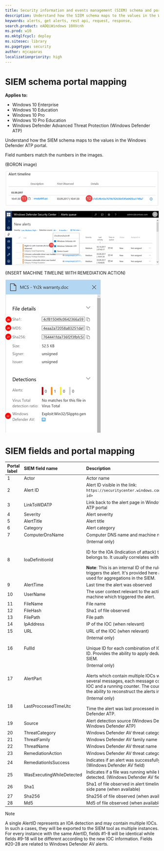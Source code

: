 ```yaml
---
title: Security information and events management (SIEM) schema and portal mapping
description: Understand how the SIEM schema maps to the values in the Windows Defender ATP portal.
keywords: alerts, get alerts, rest api, request, response,
search.product: eADQiWindows 10XVcnh
ms.prod: w10
ms.mktglfcycl: deploy
ms.sitesec: library
ms.pagetype: security
author: mjcaparas
localizationpriority: high
---
```


# SIEM schema portal mapping

**Applies to:**

- Windows 10 Enterprise
- Windows 10 Education
- Windows 10 Pro
- Windows 10 Pro Education
- Windows Defender Advanced Threat Protection (Windows Defender ATP)

Understand how the SIEM schema maps to the values in the Windows Defender ATP portal.

Field numbers match the numbers in the images.

(BORON image)

![Image of alert timeline with numbers](images/atp-alert-timeline-numbered.png)

![Image of new alerts with numbers](images/atp-alert-source.png)

(INSERT MACHINE TIMELINE WITH REMEDIATION ACTION)

![Image of file details](images/atp-file-details.png)


#	SIEM fields and portal mapping

Portal label | SIEM field name | Description
:---|:---|:---
1	| Actor |	Actor name
2	|	Alert ID	| Alert ID visible in the link: `https://securitycenter.windows.com/alert/<alert id>`
3	| LinkToWDATP |	Link back to the alert page in Windows Defender ATP portal |
4	|Severity |	Alert severity
5	| AlertTitle | Alert	title
6	| Category |	Alert category
7	| ComputerDnsName|	Computer DNS name and machine name
8	| IoaDefinitionId	| (Internal only)  <br><br>  ID for the IOA (Indication of attack) that this alert belongs to. It usually correlates with the title. <br><br> **Note**: This is an internal ID of the rule which triggers the alert. It's provided here as it can be used for aggregations in the SIEM.
9	|	AlertTime |	Last time the alert was observed
10 | UserName	| The user context relevant to the activity on the machine which triggered the alert.
11 | FileName	| File name
12 | FileHash	| Sha1 of file observed
13 | FilePath	| File path
14 | IpAddress |	IP of the IOC (when relevant)
15 | URL	| URL of the IOC (when relevant)  
16 | FullId	| (Internal only)  <br><br> Unique ID for each combination of IOC and Alert ID. Provides the ability to apply dedup logic in the SIEM.
17 | AlertPart	| (Internal only)  <br><br> Alerts which contain multiple IOCs will be split into several messages, each message contains one IOC and a running counter. The counter provides the ability to reconstruct the alerts in the SIEM.
18 | LastProccesedTimeUtc | (Internal only)  <br><br>	Time the alert was last processed in Windows Defender ATP.
19 | Source| Alert detection source (Windows Defender AV or Windows Defender ATP)
20 | ThreatCategory| Windows Defender AV threat category
21 | ThreatFamily |	Windows Defender AV family name
22	|	ThreatName	| Windows Defender AV threat name
23 | RemediationAction |	Windows Defender AV threat category	 |
24 |	RemediationIsSuccess	| Indicates if an alert was successfully remediated. (Windows Defender AV field)
25 | WasExecutingWhileDetected	| Indicates if a file was running while being detected. (Windows Defender AV field)
26 | Sha1	| Sha1 of file observed	in alert timeline and in file side pane (when available)
27 | Sha256 |	Sha256 of file observed	(when available)
28 | Md5	| Md5 of file observed	(when available)

>[!NOTE]
>A single AlertID represents an IOA detection and may contain multiple IOCs. In such a cases, they will be exported to the SIEM tool as multiple instances. For every instance with the same AlertID, fields #1-8 will be identical while fields #9-18 will be different according to the new IOC information. Fields #20-28 are related to Windows Defender AV alerts.
